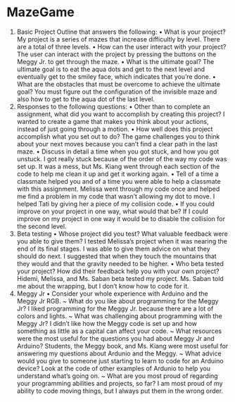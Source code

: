 # MazeGame
1) Basic Project Outline that answers the following:
• What is your project?
My project is a series of mazes that increase difficultly by level. There are a total of three levels. 
• How can the user interact with your project?
The user can interact with the project by pressing the buttons on the Meggy Jr. to get through the maze.
• What is the ultimate goal?
The ultimate goal is to eat the aqua dots and get to the next level and eventually get to the smiley face, which indicates that you’re done.
• What are the obstacles that must be overcome to achieve the ultimate goal?
You must figure out the configuration of the invisible maze and also how to get to the aqua dot of the last level.
2) Responses to the following questions:
• Other than to complete an assignment, what did you want to accomplish by creating this project?
I wanted to create a game that makes you think about your actions, instead of just going through a motion.
• How well does this project accomplish what you set out to do?
The game challenges you to think about your next moves because you can’t find a clear path in the last maze.
• Discuss in detail a time when you got stuck, and how you got unstuck.
I got really stuck because of the order of the way my code was set up. It was a mess, but Ms. Kiang went through each section of the code to help me clean it up and get it working again.
• Tell of a time a classmate helped you and of a time you were able to help a classmate with this assignment.
Melissa went through my code once and helped me find a problem in my code that wasn’t allowing my dot to move. I helped Tati by giving her a piece of my collision code.
• If you could improve on your project in one way, what would that be?
If I could improve on my project in one way it would be to disable the collision for the second level.
3) Beta testing
• Whose project did you test?  What valuable feedback were you able to give them? 
I tested Melissa’s project when it was nearing the end of its final stages. I was able to give them advice on what they should do next. I suggested that when they touch the mountains that they would and that the gravity needed to be higher.
• Who beta tested your project? How did their feedback help you with your own project?
Hidemi, Melissa, and Ms. Saban beta tested my project. Ms. Saban told me about the wrapping, but I don’t know how to code for it.
4) Meggy Jr
• Consider your whole experience with Arduino and the Meggy Jr RGB.
~ What do you like about programming for the Meggy Jr?
I liked programming for the Meggy Jr. because there are a lot of colors and lights.
~ What was challenging about programming with the Meggy Jr?
I didn’t like how the Meggy code is set up and how something as little as a capital can affect your code.
~ What resources were the most useful for the questions you had about Meggy Jr and Arduino?
Students, the Meggy book, and Ms. Kiang were most useful for answering my questions about Ardunio and the Meggy.
~ What advice would you give to someone just starting to learn to code for an Arduino device?
Look at the code of other examples of Ardunio to help you understand what’s going on.
~ What are you most proud of regarding your programming abilities and projects, so far?
I am most proud of my ability to code moving things, but I always put them in the wrong order.


